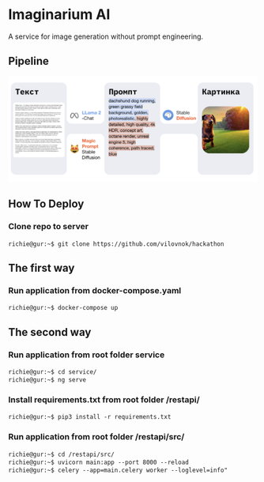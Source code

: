 # Imaginarium AI
A service for image generation without prompt engineering.

## Pipeline
![Pipeline](photo/scheme.png "Pipeline")

## How To Deploy

### Clone repo to server
```
richie@gur:~$ git clone https://github.com/vilovnok/hackathon
```
## The first way
### Run application from docker-compose.yaml
```
richie@gur:~$ docker-compose up  
``` 

## The second way 
### Run application from root folder service
```
richie@gur:~$ cd service/ 
richie@gur:~$ ng serve 
```
### Install requirements.txt from root folder /restapi/
```
richie@gur:~$ pip3 install -r requirements.txt
```
### Run application from root folder /restapi/src/
```
richie@gur:~$ cd /restapi/src/
richie@gur:~$ uvicorn main:app --port 8000 --reload 
richie@gur:~$ celery --app=main.celery worker --loglevel=info"   
```
